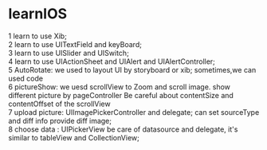 # learnIOS  
1 learn to use Xib;  
2 learn to use UITextField and keyBoard;  
3 learn to use UISlider and UISwitch;   
4 learn to use UIActionSheet and UIAlert and UIAlertController;  
5 AutoRotate: we used to layout UI by storyboard or xib;  sometimes,we can used code  
6 pictureShow: we uesd scrollView to Zoom and scroll image.  show different picture by pageController  Be careful about contentSize and contentOffset of the scrollView  
7 upload picture: UIImagePickerController and delegate;  can set sourceType and diff info provide diff image;  
8 choose data : UIPickerView be care of datasource and delegate, it's similar to tableView and CollectionView;  
